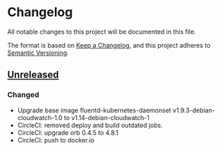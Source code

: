 # Changelog

All notable changes to this project will be documented in this file.

The format is based on [Keep a Changelog](https://keepachangelog.com/en/1.0.0/),
and this project adheres to [Semantic Versioning](https://semver.org/spec/v2.0.0.html).

## [Unreleased]

### Changed

- Upgrade base image fluentd-kubernetes-daemonset v1.9.3-debian-cloudwatch-1.0 to v1.14-debian-cloudwatch-1
- CircleCI: removed deploy and build outdated jobs.
- CircleCI: upgrade orb 0.4.5 to 4.8.1
- CircleCI: push to docker.io

[Unreleased]: https://github.com/giantswarm/REPOSITORY_NAME/tree/master
